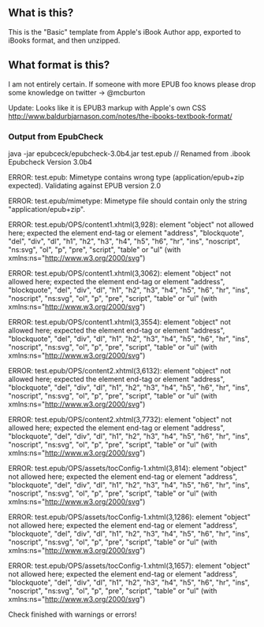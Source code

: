 ## What is this?

This is the "Basic" template from Apple's iBook Author app, exported to iBooks format, and then unzipped.

## What format is this?

I am not entirely certain. If someone with more EPUB foo knows please drop some knowledge on twitter -> @mcburton

Update: Looks like it is EPUB3 markup with Apple's own CSS
http://www.baldurbjarnason.com/notes/the-ibooks-textbook-format/

### Output from EpubCheck

java -jar epubceck/epubcheck-3.0b4.jar test.epub // Renamed from .ibook
Epubcheck Version 3.0b4

ERROR: test.epub: Mimetype contains wrong type (application/epub+zip expected).
Validating against EPUB version 2.0

ERROR: test.epub/mimetype: Mimetype file should contain only the string "application/epub+zip".

ERROR: test.epub/OPS/content1.xhtml(3,928): element "object" not allowed here; expected the element end-tag or element "address", "blockquote", "del", "div", "dl", "h1", "h2", "h3", "h4", "h5", "h6", "hr", "ins", "noscript", "ns:svg", "ol", "p", "pre", "script", "table" or "ul" (with xmlns:ns="http://www.w3.org/2000/svg")

ERROR: test.epub/OPS/content1.xhtml(3,3062): element "object" not allowed here; expected the element end-tag or element "address", "blockquote", "del", "div", "dl", "h1", "h2", "h3", "h4", "h5", "h6", "hr", "ins", "noscript", "ns:svg", "ol", "p", "pre", "script", "table" or "ul" (with xmlns:ns="http://www.w3.org/2000/svg")

ERROR: test.epub/OPS/content1.xhtml(3,3554): element "object" not allowed here; expected the element end-tag or element "address", "blockquote", "del", "div", "dl", "h1", "h2", "h3", "h4", "h5", "h6", "hr", "ins", "noscript", "ns:svg", "ol", "p", "pre", "script", "table" or "ul" (with xmlns:ns="http://www.w3.org/2000/svg")

ERROR: test.epub/OPS/content2.xhtml(3,6132): element "object" not allowed here; expected the element end-tag or element "address", "blockquote", "del", "div", "dl", "h1", "h2", "h3", "h4", "h5", "h6", "hr", "ins", "noscript", "ns:svg", "ol", "p", "pre", "script", "table" or "ul" (with xmlns:ns="http://www.w3.org/2000/svg")

ERROR: test.epub/OPS/content2.xhtml(3,7732): element "object" not allowed here; expected the element end-tag or element "address", "blockquote", "del", "div", "dl", "h1", "h2", "h3", "h4", "h5", "h6", "hr", "ins", "noscript", "ns:svg", "ol", "p", "pre", "script", "table" or "ul" (with xmlns:ns="http://www.w3.org/2000/svg")

ERROR: test.epub/OPS/assets/tocConfig-1.xhtml(3,814): element "object" not allowed here; expected the element end-tag or element "address", "blockquote", "del", "div", "dl", "h1", "h2", "h3", "h4", "h5", "h6", "hr", "ins", "noscript", "ns:svg", "ol", "p", "pre", "script", "table" or "ul" (with xmlns:ns="http://www.w3.org/2000/svg")

ERROR: test.epub/OPS/assets/tocConfig-1.xhtml(3,1286): element "object" not allowed here; expected the element end-tag or element "address", "blockquote", "del", "div", "dl", "h1", "h2", "h3", "h4", "h5", "h6", "hr", "ins", "noscript", "ns:svg", "ol", "p", "pre", "script", "table" or "ul" (with xmlns:ns="http://www.w3.org/2000/svg")

ERROR: test.epub/OPS/assets/tocConfig-1.xhtml(3,1657): element "object" not allowed here; expected the element end-tag or element "address", "blockquote", "del", "div", "dl", "h1", "h2", "h3", "h4", "h5", "h6", "hr", "ins", "noscript", "ns:svg", "ol", "p", "pre", "script", "table" or "ul" (with xmlns:ns="http://www.w3.org/2000/svg")

Check finished with warnings or errors!
